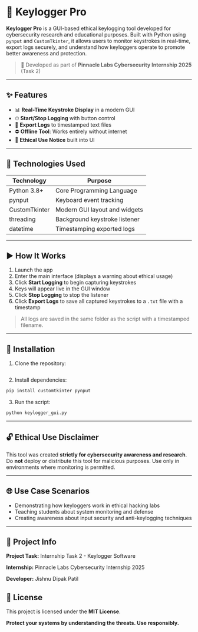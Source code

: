 # 🔐 Keylogger Pro

**Keylogger Pro** is a GUI-based ethical keylogging tool developed for cybersecurity research and educational purposes. Built with Python using `pynput` and `CustomTkinter`, it allows users to monitor keystrokes in real-time, export logs securely, and understand how keyloggers operate to promote better awareness and protection.

> 📄 Developed as part of **Pinnacle Labs Cybersecurity Internship 2025** (Task 2)

---

## ✨ Features

* 📊 **Real-Time Keystroke Display** in a modern GUI
* ⏱ **Start/Stop Logging** with button control
* 📃 **Export Logs** to timestamped text files
* ⛔ **Offline Tool**: Works entirely without internet
* 📡 **Ethical Use Notice** built into UI

---

## 🔧 Technologies Used

| Technology    | Purpose                       |
| ------------- | ----------------------------- |
| Python 3.8+   | Core Programming Language     |
| pynput        | Keyboard event tracking       |
| CustomTkinter | Modern GUI layout and widgets |
| threading     | Background keystroke listener |
| datetime      | Timestamping exported logs    |

---

## ▶️ How It Works

1. Launch the app
2. Enter the main interface (displays a warning about ethical usage)
3. Click **Start Logging** to begin capturing keystrokes
4. Keys will appear live in the GUI window
5. Click **Stop Logging** to stop the listener
6. Click **Export Logs** to save all captured keystrokes to a `.txt` file with a timestamp

> All logs are saved in the same folder as the script with a timestamped filename.

---

## 🔮 Installation

1. Clone the repository:

```bash

```

2. Install dependencies:

```bash
pip install customtkinter pynput
```

3. Run the script:

```bash
python keylogger_gui.py
```

---

## 🔓 Ethical Use Disclaimer

This tool was created **strictly for cybersecurity awareness and research**. Do **not** deploy or distribute this tool for malicious purposes. Use only in environments where monitoring is permitted.

---

## 🌐 Use Case Scenarios

* Demonstrating how keyloggers work in ethical hacking labs
* Teaching students about system monitoring and defense
* Creating awareness about input security and anti-keylogging techniques

---

## 💼 Project Info

**Project Task:** Internship Task 2 - Keylogger Software

**Internship:** Pinnacle Labs Cybersecurity Internship 2025

**Developer:** Jishnu Dipak Patil



## 📜 License

This project is licensed under the **MIT License**.



**Protect your systems by understanding the threats. Use responsibly.**
